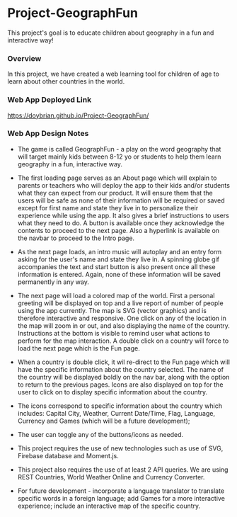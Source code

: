 # Project-GeographFun
This project's goal is to educate children about geography in a fun and interactive way!

### Overview

In this project, we have created a web learning tool for children of age to learn about other countries in the world.

### Web App Deployed Link
https://doybrian.github.io/Project-GeographFun/


### Web App Design Notes 

* The game is called GeographFun - a play on the word geography that will target mainly kids between 8-12 yo or students to help them learn geography in a fun, interactive way.

* The first loading page serves as an About page which will explain to parents or teachers who will deploy the app to their kids and/or students what they can expect from our product. It will ensure them that the users will be safe as none of their information will be required or saved except for first name and state they live in to personalize their experience while using the app. It also gives a brief instructions to users what they need to do. A button is available once they acknowledge the contents to proceed to the next page. Also a hyperlink is available on the navbar to proceed to the Intro page.

* As the next page loads, an intro music will autoplay and an entry form asking for the user's name and state they live in. A spinning globe gif accompanies the text and start button is also present once all these information is entered. Again, none of these information will be saved permanently in any way.

* The next page will load a colored map of the world. First a personal greeting will be displayed on top and a live report of number of people using the app currently. The map is SVG (vector graphics) and is therefore interactive and responsive. One click on any of the location in the map will zoom in or out, and also displaying the name of the country. Instructions at the bottom is visible to remind user what actions to perform for the map interaction. A double click on a country will force to load the next page which is the Fun page.

* When a country is double click, it wil re-direct to the Fun page which will have the specific information about the country selected. The name of the country will be displayed boldly on the nav bar, along with the option to return to the previous pages. Icons are also displayed on top for the user to click on to display specific information about the country.

* The icons correspond to specific information about the country which includes: Capital City, Weather, Current Date/Time, Flag, Language, Currency and Games (which will be a future development);

* The user can toggle any of the buttons/icons as needed.

* This project requires the use of new technologies such as use of SVG, Firebase database and Moment.js.

* This project also requires the use of at least 2 API queries. We are using REST Countries, World Weather Online and Currency Converter.

* For future development - incorporate a language translator to translate specific words in a foreign language; add Games for a more interactive experience; include an interactive map of the specific country.

